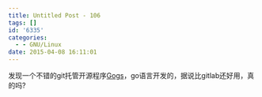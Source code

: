 ```yaml
---
title: Untitled Post - 106
tags: []
id: '6335'
categories:
  - - GNU/Linux
date: 2015-04-08 16:11:01
---
```


发现一个不错的git托管开源程序[Gogs](http://gogs.io/)，go语言开发的，据说比gitlab还好用，真的吗?